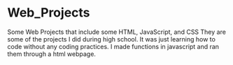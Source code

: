 # Web_Projects
Some Web Projects that include some HTML, JavaScript, and CSS
They are some of the projects I did during high school.
It was just learning how to code without any coding practices. 
I made functions in javascript and ran them through a html webpage.
